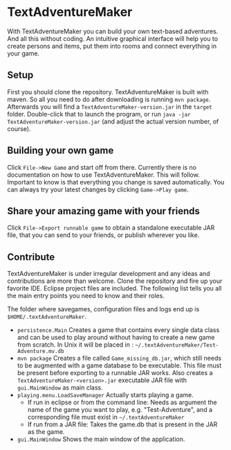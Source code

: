 # TextAdventureMaker

With TextAdventureMaker you can build your own text-based adventures. And all this without coding. An intuitive graphical interface will help you to create persons and items, put them into rooms and connect everything in your game.

## Setup

First you should clone the repository. TextAdventureMaker is built with maven. So all you need to do after downloading is running `mvn package`. Afterwards you will find a `TextAdventureMaker-version.jar` in the `target` folder. Double-click that to launch the program, or run `java -jar TextAdventureMaker-version.jar` (and adjust the actual version number, of course).

## Building your own game

Click `File->New Game` and start off from there. Currently there is no documentation on how to use TextAdventureMaker. This will follow. Important to know is that everything you change is saved automatically. You can always try your latest changes by clicking `Game->Play game`.

## Share your amazing game with your friends

Click `File->Export runnable game` to obtain a standalone executable JAR file, that you can send to your friends, or publish wherever you like.

## Contribute

TextAdventureMaker is under irregular development and any ideas and contributions are more than welcome. Clone the repository and fire up your favorite IDE. Eclipse project files are included. The following list tells you all the main entry points you need to know and their roles.

The folder where savegames, configuration files and logs end up is `$HOME/.textAdventureMaker`.

 - `persistence.Main`
 Creates a game that contains every single data class and can be used to play around without having to create a new game from scratch. In Unix it will be placed in : `~/.textAdventureMaker/Test-Adventure.mv.db`
 - `mvn package`
Creates a file called `Game_missing_db.jar`, which still needs to be augmented with a game database to be executable. This file must be present before exporting to a runnable JAR works.	Also creates a `TextAdventureMaker-<version>.jar` executable JAR file with `gui.MainWindow` as main class.
 - `playing.menu.LoadSaveManager`
	Actually starts playing a game.
	 - If run in eclipse or from the command line: Needs as argument the name of the game you want to play, e.g. "Test-Adventure", and a corresponding file must exist in `~/.textAdventureMaker`
	 - If run from a JAR file: Takes the game.db that is present in the JAR as the game.
 - `gui.MainWindow`
 Shows the main window of the application.